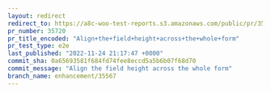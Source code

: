 ```yaml
---
layout: redirect
redirect_to: https://a8c-woo-test-reports.s3.amazonaws.com/public/pr/35720/e2e/index.html
pr_number: 35720
pr_title_encoded: "Align+the+field+height+across+the+whole+form"
pr_test_type: e2e
last_published: "2022-11-24 21:17:47 +0000"
commit_sha: 0a65693581f684fd74fee8eccd5a5b6b07f68d70
commit_message: "Align the field height across the whole form"
branch_name: enhancement/35567
---
```

